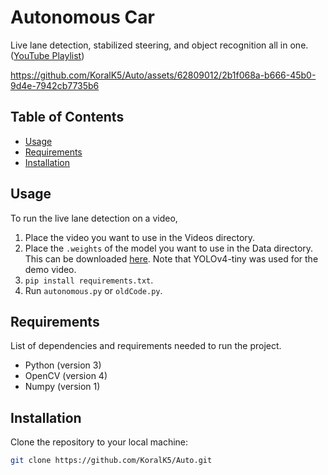 # Autonomous Car

Live lane detection, stabilized steering, and object recognition all in one. ([YouTube Playlist](https://www.youtube.com/watch?v=I9cR4of2jlo&list=PL4iMkUwfSFa3LzvXLPlDLKk0EshU3x4gV))

https://github.com/KoralK5/Auto/assets/62809012/2b1f068a-b666-45b0-9d4e-7942cb7735b6

## Table of Contents

- [Usage](#usage)
- [Requirements](#requirements)
- [Installation](#installation)

## Usage

To run the live lane detection on a video,

1. Place the video you want to use in the Videos directory.
2. Place the `.weights` of the model you want to use in the Data directory. This can be downloaded [here](https://github.com/AlexeyAB/darknet/releases/download/darknet_yolo_v4_pre/yolov4-tiny.weights). Note that YOLOv4-tiny was used for the demo video.
3. `pip install requirements.txt`.
4. Run `autonomous.py` or `oldCode.py`.

## Requirements

List of dependencies and requirements needed to run the project.

- Python (version 3)
- OpenCV (version 4)
- Numpy (version 1)

## Installation

Clone the repository to your local machine:

```bash
git clone https://github.com/KoralK5/Auto.git
```
